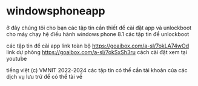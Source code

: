 # windowsphoneapp
ở đây chúng tôi cho bạn các tập tin cần thiết để cài đặt app và unlockboot cho máy chạy hệ điều hành windows phone 8.1 
 các tập tin để unlockboot 

 các tập tin để cài app 
 link toàn bộ 
 https://goaibox.com/a-sl/7okLA74wOd
 link dự phòng 
 https://goaibox.com/a-sl/7okSxSh3ru
 cách cài đặt xem tại youtube

 tiếng việt (c) VMNIT 2022-2024
 các tập tin có thể cần tài khoản của các dịch vụ lưu trữ để có thể tài về 
